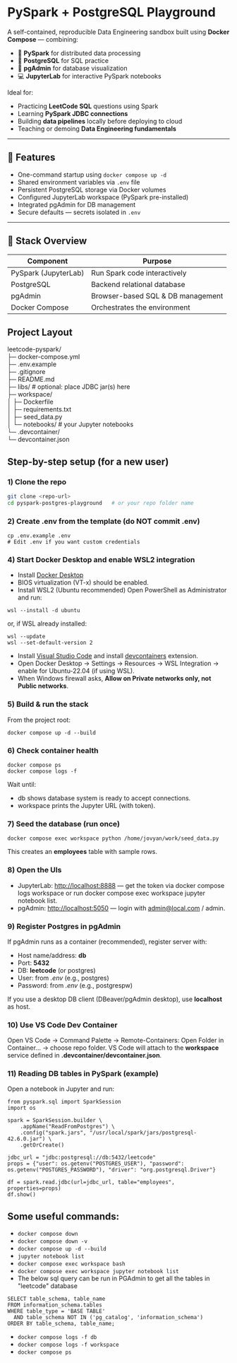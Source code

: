 # PySpark + PostgreSQL Playground

A self-contained, reproducible Data Engineering sandbox built using **Docker Compose** — combining:
- 🧮 **PySpark** for distributed data processing
- 🐘 **PostgreSQL** for SQL practice
- 🧰 **pgAdmin** for database visualization
- 💻 **JupyterLab** for interactive PySpark notebooks

Ideal for:
- Practicing **LeetCode SQL** questions using Spark
- Learning **PySpark JDBC connections**
- Building **data pipelines** locally before deploying to cloud
- Teaching or demoing **Data Engineering fundamentals**

---

## 🚀 Features
- One-command startup using `docker compose up -d`
- Shared environment variables via `.env` file
- Persistent PostgreSQL storage via Docker volumes
- Configured JupyterLab workspace (PySpark pre-installed)
- Integrated pgAdmin for DB management
- Secure defaults — secrets isolated in `.env`

---

## 🧰 Stack Overview
| Component | Purpose |
|------------|----------|
| PySpark (JupyterLab) | Run Spark code interactively |
| PostgreSQL | Backend relational database |
| pgAdmin | Browser-based SQL & DB management |
| Docker Compose | Orchestrates the environment |

## Project Layout

leetcode-pyspark/<br>
├─ docker-compose.yml<br>
├─ .env.example<br>
├─ .gitignore<br>
├─ README.md<br>
├─ libs/                     # optional: place JDBC jar(s) here<br>
├─ workspace/<br>
│  ├─ Dockerfile<br>
│  ├─ requirements.txt<br>
│  ├─ seed_data.py<br>
│  └─ notebooks/             # your Jupyter notebooks<br>
└─ .devcontainer/<br>
   └─ devcontainer.json<br>

## Step-by-step setup (for a new user)

### 1) Clone the repo
```bash
git clone <repo-url>
cd pyspark-postgres-playground   # or your repo folder name
```

### 2) Create .env from the template (do NOT commit .env)
```
cp .env.example .env
# Edit .env if you want custom credentials
```

### 4) Start Docker Desktop and enable WSL2 integration
* Install [Docker Desktop](https://docs.docker.com/desktop/setup/install/windows-install/)
* BIOS virtualization (VT-x) should be enabled.
* Install WSL2 (Ubuntu recommended)
Open PowerShell as Administrator and run:
```
wsl --install -d ubuntu
```
or, if WSL already installed:
```
wsl --update
wsl --set-default-version 2
```
* Install [Visual Studio Code](https://code.visualstudio.com/download) and install [devcontainers](https://code.visualstudio.com/docs/devcontainers/containers) extension.
* Open Docker Desktop → Settings → Resources → WSL Integration → enable for Ubuntu-22.04 (if using WSL).
* When Windows firewall asks, **Allow on Private networks only, not Public networks**.

### 5) Build & run the stack
From the project root:
```
docker compose up -d --build
```

### 6) Check container health
```
docker compose ps
docker compose logs -f
```
Wait until:
* db shows database system is ready to accept connections.
* workspace prints the Jupyter URL (with token).

### 7) Seed the database (run once)
```
docker compose exec workspace python /home/jovyan/work/seed_data.py
```
This creates an **employees** table with sample rows.

### 8) Open the UIs
* JupyterLab: [http://localhost:8888](http://localhost:8888) — get the token via docker compose logs workspace or run docker compose exec workspace jupyter notebook list.
* pgAdmin: [http://localhost:5050](http://localhost:5050) — login with admin@local.com / admin.

### 9) Register Postgres in pgAdmin
If pgAdmin runs as a container (recommended), register server with:

* Host name/address: **db**
* Port: **5432**
* DB: **leetcode** (or postgres)
* User: from *.env* (e.g., postgres)
* Password: from *.env* (e.g., postgrespw)

If you use a desktop DB client (DBeaver/pgAdmin desktop), use **localhost** as host.

### 10) Use VS Code Dev Container
Open VS Code → Command Palette → Remote-Containers: Open Folder in Container... → choose repo folder.
VS Code will attach to the **workspace** service defined in **.devcontainer/devcontainer.json**.

### 11) Reading DB tables in PySpark (example)
Open a notebook in Jupyter and run:
```
from pyspark.sql import SparkSession
import os

spark = SparkSession.builder \
    .appName("ReadFromPostgres") \
    .config("spark.jars", "/usr/local/spark/jars/postgresql-42.6.0.jar") \
    .getOrCreate()

jdbc_url = "jdbc:postgresql://db:5432/leetcode"
props = {"user": os.getenv("POSTGRES_USER"), "password": os.getenv("POSTGRES_PASSWORD"), "driver": "org.postgresql.Driver"}

df = spark.read.jdbc(url=jdbc_url, table="employees", properties=props)
df.show()
```

## Some useful commands:
* ```docker compose down```
* ```docker compose down -v```
* ```docker compose up -d --build```
* ```jupyter notebook list```
* ```docker compose exec workspace bash```
* ```docker compose exec workspace jupyter notebook list```
* The below sql query can be run in PGAdmin to get all the tables in "leetcode" database
```
SELECT table_schema, table_name
FROM information_schema.tables
WHERE table_type = 'BASE TABLE'
  AND table_schema NOT IN ('pg_catalog', 'information_schema')
ORDER BY table_schema, table_name;
```
* ```docker compose logs -f db```
* ```docker compose logs -f workspace```
* ```docker compose ps```
